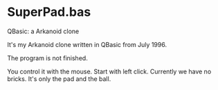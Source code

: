# SuperPad.bas
QBasic: a Arkanoid clone

It's my Arkanoid clone written in QBasic from July 1996.

The program is not finished.

You control it with the mouse. Start with left click. Currently we have no bricks. It's only the pad and the ball.
